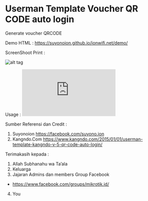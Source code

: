 # Userman Template Voucher QR CODE auto login
Generate voucher QRCODE

Demo HTML : https://suyonoion.github.io/ionwifi.net/demo/

ScreenShoot Print :

![alt tag](https://raw.githubusercontent.com/suyonoion/ionwifi.net/master/ss-print.png)

Usage :
![alt tag](https://gist.github.com/suyonoion/fc9db07b5b80e4b3520286502f2544b5.js)

Sumber Referensi dan Credit :

1.	Suyonoion
https://facebook.com/suyono.ion
2.	Kangndo.Com
https://www.kangndo.com/2015/01/01/userman-template-kangndo-v-5-qr-code-auto-login/

Terimakasih kepada :
1.	Allah Subhanahu wa Ta’ala
2.	Keluarga
3.	Jajaran Admins dan members Group Facebook 
-	https://www.facebook.com/groups/mikrotik.id/
4.	You




